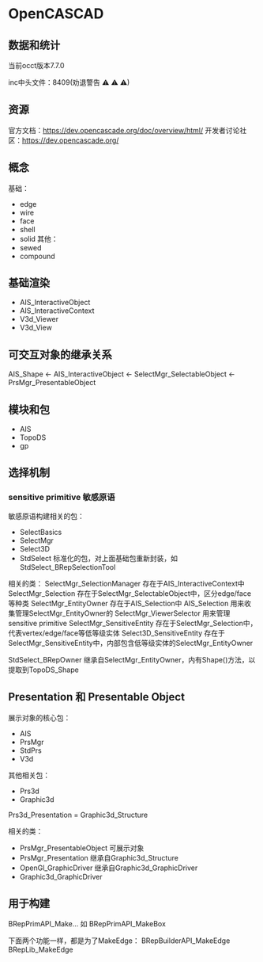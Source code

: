 # OpenCASCAD


## 数据和统计

当前occt版本7.7.0

inc中头文件：8409(劝退警告 ⚠ ⚠ ⚠)


## 资源

官方文档：https://dev.opencascade.org/doc/overview/html/
开发者讨论社区：https://dev.opencascade.org/

## 概念

基础：
- edge
- wire
- face
- shell
- solid
其他：
- sewed
- compound

## 基础渲染

- AIS_InteractiveObject
- AIS_InteractiveContext
- V3d_Viewer
- V3d_View

## 可交互对象的继承关系

AIS_Shape <- AIS_InteractiveObject <- SelectMgr_SelectableObject <- PrsMgr_PresentableObject

## 模块和包

- AIS
- TopoDS
- gp

## 选择机制

### sensitive primitive 敏感原语

敏感原语构建相关的包：
- SelectBasics
- SelectMgr
- Select3D
- StdSelect 标准化的包，对上面基础包重新封装，如StdSelect_BRepSelectionTool

相关的类：
SelectMgr_SelectionManager  存在于AIS_InteractiveContext中
SelectMgr_Selection         存在于SelectMgr_SelectableObject中，区分edge/face等种类
SelectMgr_EntityOwner       存在于AIS_Selection中
AIS_Selection               用来收集管理SelectMgr_EntityOwner的
SelectMgr_ViewerSelector    用来管理sensitive primitive
SelectMgr_SensitiveEntity   存在于SelectMgr_Selection中，代表vertex/edge/face等低等级实体
Select3D_SensitiveEntity    存在于SelectMgr_SensitiveEntity中，内部包含低等级实体的SelectMgr_EntityOwner

StdSelect_BRepOwner         继承自SelectMgr_EntityOwner，内有Shape()方法，以提取到TopoDS_Shape

## Presentation 和 Presentable Object

展示对象的核心包：
- AIS
- PrsMgr
- StdPrs
- V3d

其他相关包：
- Prs3d
- Graphic3d

Prs3d_Presentation = Graphic3d_Structure

相关的类：
- PrsMgr_PresentableObject      可展示对象
- PrsMgr_Presentation           继承自Graphic3d_Structure
- OpenGl_GraphicDriver          继承自Graphic3d_GraphicDriver
- Graphic3d_GraphicDriver

## 用于构建

BRepPrimAPI_Make... 如 BRepPrimAPI_MakeBox

下面两个功能一样，都是为了MakeEdge：
BRepBuilderAPI_MakeEdge
BRepLib_MakeEdge





